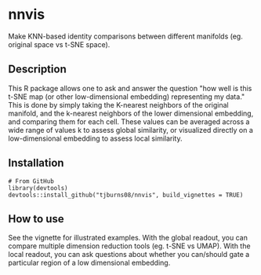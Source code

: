 # nnvis
Make KNN-based identity comparisons between different manifolds (eg.  original space vs t-SNE space).

## Description
This R package allows one to ask and answer the question "how well is this t-SNE map (or other low-dimensional embedding) 
representing my data." This is done by simply taking the K-nearest neighbors of the original manifold, and the k-nearest 
neighbors of the lower dimensional embedding, and comparing them for each cell. These values can be averaged across a wide 
range of values k to assess global similarity, or visualized directly on a low-dimensional embedding to assess local similarity. 

## Installation
```
# From GitHub
library(devtools)
devtools::install_github("tjburns08/nnvis", build_vignettes = TRUE)
```

## How to use
See the vignette for illustrated examples. With the global readout, you can
compare multiple dimension reduction tools (eg. t-SNE vs UMAP). With the local
readout, you can ask questions about whether you can/should gate a particular
region of a low dimensional embedding. 



